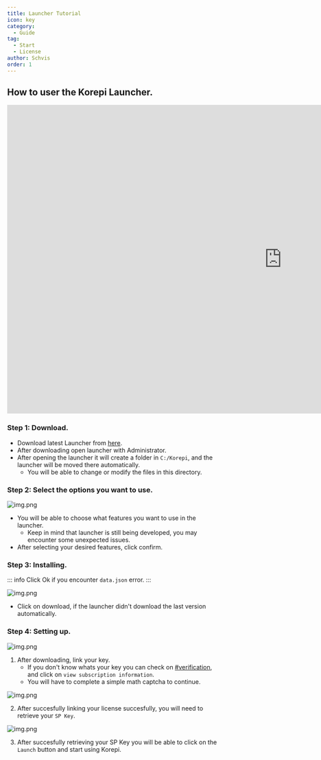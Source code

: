 ```yaml
---
title: Launcher Tutorial
icon: key
category:
  - Guide
tag:
  - Start
  - License
author: Schvis
order: 1
---
```


## How to user the Korepi Launcher.

<div class="iframe-container"><iframe width="1280" height="720" src="https://www.youtube.com/embed/HFLslOBOOVw" title="How to use Korepi Launcher" frameborder="0" allow="accelerometer; autoplay; clipboard-write; encrypted-media; gyroscope; picture-in-picture; web-share" referrerpolicy="strict-origin-when-cross-origin" allowfullscreen></iframe></div>

### Step 1: Download.

- Download latest Launcher from [here](https://github.com/Cotton-Buds/calculator-new/releases/tag/gi).
- After downloading open launcher with Administrator.
- After opening the launcher it will create a folder in `C:/Korepi`, and the launcher will be moved there automatically.
    - You will be able to change or modify the files in this directory.

### Step 2: Select the options you want to use.

![img.png](/assets/images/docs/202312/launcherkp.png)

- You will be able to choose what features you want to use in the launcher.
    - Keep in mind that launcher is still being developed, you may encounter some unexpected issues.
- After selecting your desired features, click confirm.

### Step 3: Installing.

::: info Click Ok if you encounter `data.json` error.
:::

![img.png](/assets/images/docs/202312/launcherkp2.png)

- Click on download, if the launcher didn't download the last version automatically.

### Step 4: Setting up.

![img.png](/assets/images/docs/202312/launcherkp3.png)

1. After downloading, link your key.
    - If you don't know whats your key you can check on [#verification](https://discord.com/channels/1251244897021722735/1255892075371827313), and click on `view subscription information`.
    - You will have to complete a simple math captcha to continue.

![img.png](/assets/images/docs/202312/launcherkp4.png)

2. After succesfully linking your license succesfully, you will need to retrieve your `SP Key`.

![img.png](/assets/images/docs/202312/launcherkp5.png)

3. After succesfully retrieving your SP Key you will be able to click on the `Launch` button and start using Korepi.